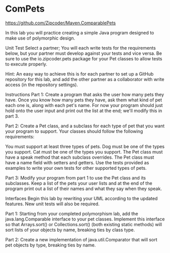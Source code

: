 # ComPets

https://github.com/Zipcoder/Maven.ComparablePets

In this lab you will practice creating a simple Java program designed to make use of polymorphic design.

Unit Test
Select a partner; You will each write tests for the requirements below, but your partner must develop against your tests and vice versa. Be sure to use the io.zipcoder.pets package for your Pet classes to allow tests to execute properly.

Hint: An easy way to achieve this is for each partner to set up a GitHub repository for this lab, and add the other partner as a collaborator with write access (in the repository settings).

Instructions
Part 1:
Create a program that asks the user how many pets they have. Once you know how many pets they have, ask them what kind of pet each one is, along with each pet's name. For now your program should just hold onto the user input and print out the list at the end; we'll modify this in part 3.

Part 2:
Create a Pet class, and a subclass for each type of pet that you want your program to support. Your classes should follow the following requirements:

You must support at least three types of pets.
Dog must be one of the types you support.
Cat must be one of the types you support.
The Pet class must have a speak method that each subclass overrides.
The Pet class must have a name field with setters and getters.
Use the tests provided as examples to write your own tests for other supported types of pets.

Part 3:
Modify your program from part 1 to use the Pet class and its subclasses. Keep a list of the pets your user lists and at the end of the program print out a list of their names and what they say when they speak.

Interfaces
Begin this lab by rewriting your UML according to the updated features. New unit tests will also be required.

Part 1:
Starting from your completed polymorphism lab, add the java.lang.Comparable interface to your pet classes. Implement this interface so that Arrays.sort() or Collections.sort() (both existing static methods) will sort lists of your objects by name, breaking ties by class type.

Part 2:
Create a new implementation of java.util.Comparator that will sort pet objects by type, breaking ties by name.
